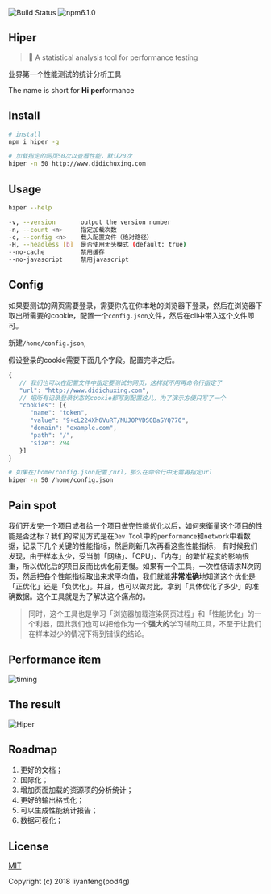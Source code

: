 ![Build Status](https://img.shields.io/circleci/project/vuejs/vue/dev.svg)
![npm6.1.0](https://img.shields.io/npm/v/npm.svg)

## Hiper

> 🚀 A statistical analysis tool for performance testing 

业界第一个性能测试的统计分析工具

The name is short for **Hi** **per**formance

## Install

``` bash
# install
npm i hiper -g

# 加载指定的网页50次以查看性能，默认20次
hiper -n 50 http://www.didichuxing.com

```

## Usage

```bash
hiper --help

-v, --version       output the version number
-n, --count <n>     指定加载次数
-c, --config <n>    载入配置文件（绝对路径）
-H, --headless [b]  是否使用无头模式 (default: true)
--no-cache          禁用缓存
--no-javascript     禁用javascript
```

## Config

如果要测试的网页需要登录，需要你先在你本地的浏览器下登录，然后在浏览器下取出所需要的cookie，配置一个`config.json`文件，然后在cli中带入这个文件即可。

新建`/home/config.json`,

假设登录的cookie需要下面几个字段。配置完毕之后。

```javascript
{
   // 我们也可以在配置文件中指定要测试的网页，这样就不用再命令行指定了
   "url": "http://www.didichuxing.com",
   // 把所有记录登录状态的cookie都写到配置这儿，为了演示方便只写了一个
   "cookies": [{
      "name": "token",
      "value": "9+cL224Xh6VuRT/MUJOPVDS0BaSYQ770",
      "domain": "example.com",
      "path": "/",
      "size": 294
   }]
}
```

``` bash
# 如果在/home/config.json配置了url，那么在命令行中无需再指定url
hiper -n 50 /home/config.json
```

## Pain spot

我们开发完一个项目或者给一个项目做完性能优化以后，如何来衡量这个项目的性能是否达标？我们的常见方式是在`Dev Tool`中的`performance`和`network`中看数据，记录下几个关键的性能指标，然后刷新几次再看这些性能指标，
有时候我们发现，由于样本太少，受当前「网络」、「CPU」、「内存」的繁忙程度的影响很重，所以优化后的项目反而比优化前更慢。如果有一个工具，一次性低请求N次网页，然后把各个性能指标取出来求平均值，我们就能**非常准确**地知道这个优化是「正优化」还是「负优化」。并且，也可以做对比，拿到「具体优化了多少」的准确数据。这个工具就是为了解决这个痛点的。

> 同时，这个工具也是学习「浏览器加载渲染网页过程」和「性能优化」的一个利器，因此我们也可以把他作为一个**强大的**学习辅助工具，不至于让我们在样本过少的情况下得到错误的结论。

## Performance item

![timing](http://7xt9n8.com2.z0.glb.clouddn.com/timing.jpg)

## The result

![Hiper](http://7xt9n8.com2.z0.glb.clouddn.com/hiper2.png)

## Roadmap

1. 更好的文档；
2. 国际化；
3. 增加页面加载的资源项的分析统计；
4. 更好的输出格式化；
5. 可以生成性能统计报告；
6. 数据可视化；

## License

[MIT](http://opensource.org/licenses/MIT)

Copyright (c) 2018 liyanfeng(pod4g)




